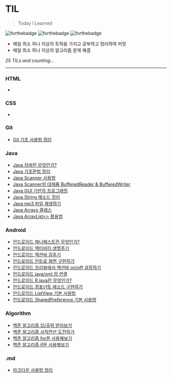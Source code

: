 # TIL
> Today I Learned

![forthebadge](https://forthebadge.com/images/badges/built-with-love.svg) ![forthebadge](https://forthebadge.com/images/badges/made-with-java.svg) ![forthebadge](https://forthebadge.com/images/badges/uses-git.svg)

- 매일 최소 하나 이상의 토픽을 가지고 공부하고 정리하여 커밋
- 매일 최소 하나 이상의 알고리즘 문제 해결

*25 TILs and counting...*

<hr>

### HTML
 -

### CSS
 -

### Git
 - [Git 기초 사용법 정리](Git/how_to_use_git.md)

### Java
 - [Java 자바란 무엇인가?](Java/about_java.md)
 - [Java 기초문법 정리](Java/grammar.md)
 - [Java Scanner 사용법](Java/scanner.md)
 - [Java Scanner의 대체품 BufferedReader & BufferedWriter](Java/bufferedreader_bufferedwriter.md)
 - [Java GUI 기반의 프로그래밍](Java/gui.md)
 - [Java String 메소드 정리](Java/string.md)
 - [Java mp3 파일 재생하기](Java/music.md)
 - [Java Arrays 클래스](Java/Arrays.md)
 - [Java ArrayList<> 활용법](Java/arraylist.md)

### Android
 - [안드로이드 매니페스트란 무엇인가?](Android/manifests.md)
 - [안드로이드 액티비티 생명주기](Android/Activity_Life_Cycle.md)
 - [안드로이드 액션바 감추기](Android/hide-action-bar.md)
 - [안드로이드 인트로 화면 구현하기](Android/intro.md)
 - [안드로이드 프리뷰에서 액션바 on/off 설정하기](Android/preview.md)
 - [안드로이드 java/xml 의 연결](Android/connect_java_xml.md)
 - [안드로이드 R.java란 무엇인가?](Android/R_java.md)
 - [안드로이드 컴포넌트 메소드 구현하기](Android/use_components.md)
 - [안드로이드 ListView 기본 사용법](Android/listview.md)
 - [안드로이드 SharedPreference 기본 사용법](Android/sharedpreferences.md)

### Algorithm
 - [백준 알고리즘 입/출력 받아보기](Algorithm/input_output.md)
 - [백준 알고리즘 사칙연산 도전하기](Algorithm/Arithmetic_operation.md)
 - [백준 알고리즘 for문 사용해보기](Algorithm/for_loop.md)
 - [백준 알고리즘 if문 사용해보기](Algorithm/if.md)

### .md
 - [마크다운 사용법 정리](markdown/how_to_use_markdown.md)
